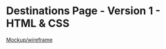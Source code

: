 # Destinations Page - Version 1 - HTML & CSS
[Mockup/wireframe](https://drive.google.com/file/d/15Ra1M0SYIe2nusdcTK-D04kXFhPOo8PB/view)
